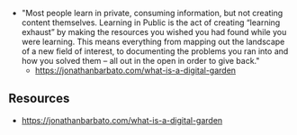 
- "Most people learn in private, consuming information, but not creating content themselves.  Learning in Public is the act of creating “learning exhaust” by making the resources you wished you had found while you were learning. This means everything from mapping out the landscape of a new field of interest, to documenting the problems you ran into and how you solved them – all out in the open in order to give back."
  - https://jonathanbarbato.com/what-is-a-digital-garden

## Resources

- https://jonathanbarbato.com/what-is-a-digital-garden
